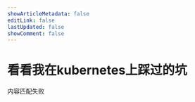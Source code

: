 ```yaml
---
showArticleMetadata: false
editLink: false
lastUpdated: false
showComment: false
---
```


# 看看我在kubernetes上踩过的坑

内容匹配失败
